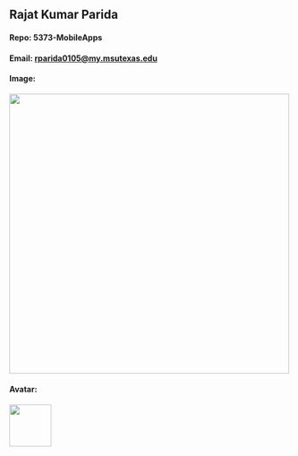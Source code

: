 ## Rajat Kumar Parida
#### Repo: 5373-MobileApps
#### Email: rparida0105@my.msutexas.edu

#### Image:
<img src="https://github.com/RajatProg/5373-MobileApps/assets/157150925/b2a7a7b2-5d29-44d8-b556-48e2b263f5c6" width="500"> 

#### Avatar:

<img src="https://github.com/RajatProg/5373-MobileApps/assets/157150925/a24b1770-978d-49c1-8b79-fa283e2bc0d0 " width="75">
